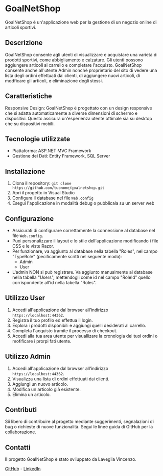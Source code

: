 # GoalNetShop

GoalNetShop è un'applicazione web per la gestione di un negozio online di articoli sportivi.

## Descrizione

GoalNetShop consente agli utenti di visualizzare e acquistare una varietà di prodotti sportivi, come abbigliamento e calzature. Gli utenti possono aggiungere articoli al carrello e completare l'acquisto.
GoalNetShop consente anche all'utente Admin nonchè proprietario del sito di vedere una lista degli ordini effettuati dai clienti, di aggiungere nuovi articoli, di modficare gli articoli, e eliminazione degli stessi.

## Caratteristiche

Responsive Design: GoalNetShop è progettato con un design responsive che si adatta automaticamente a diverse dimensioni di schermo e dispositivi. Questo assicura un'esperienza utente ottimale sia su desktop che su dispositivi mobili.

## Tecnologie utilizzate

 - Piattaforma: ASP.NET MVC Framework
 - Gestione dei Dati: Entity Framework, SQL Server

## Installazione

1. Clona il repository: `git clone https://github.com/tuonome/goalnetshop.git`
2. Apri il progetto in Visual Studio
3. Configura il database nel file `Web.config`
4. Esegui l'applicazione in modalità debug o pubblicala su un server web

## Configurazione

- Assicurati di configurare correttamente la connessione al database nel file `Web.config`.
- Puoi personalizzare il layout e lo stile dell'applicazione modificando i file CSS e le viste Razor.
- Per funzionare, va aggiunto al database nella tabella "Roles", nel campo "TypeRole" (pecificamente scritti nel seguente modo):
     - Admin
     - User 
- L'admin NON si può registrare. Va aggiunto manualmente al database nella tabella "Users", mettendogli come id nel campo "RoleId" quello corrispondente all'id nella tabella "Roles".

## Utilizzo User

1. Accedi all'applicazione dal browser all'indirizzo `https://localhost:44362`.
2. Registra il tuo profilo ed effettua il login.
2. Esplora i prodotti disponibili e aggiungi quelli desiderati al carrello.
3. Completa l'acquisto tramite il processo di checkout.
4. Accedi alla tua area utente per visuallizare la cronologia dei tuoi ordini o mofificare i prorpi fati utente.

## Utilizzo Admin

1. Accedi all'applicazione dal browser all'indirizzo `https://localhost:44362`.
2. Visualizza una lista di ordini effettuati dai clienti.
3. Aggiungi un nuovo articolo.
4. Modifica un articolo già esistente.
5. Elimina un articolo.

## Contributi

Sii libero di contribuire al progetto mediante suggerimenti, segnalazioni di bug o richieste di nuove funzionalità. Segui le linee guida di GitHub per la collaborazione.

## Contatti

Il progetto GoalNetShop è stato sviluppato da Laveglia Vincenzo.

[GitHub](https://github.com/Vincenzolaveglia) - [LinkedIn](https://www.linkedin.com/in/vincenzo-laveglia-404baa2ab/)


